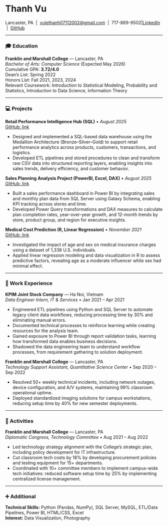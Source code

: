 # Thanh Vu

Lancaster, PA &nbsp;|&nbsp; [vulethanh07112002@gmail.com](mailto:vulethanh07112002@gmail.com) &nbsp;|&nbsp; 717-869-9502|[LinkedIn](https://www.linkedin.com/in/thanh25/) &nbsp;|&nbsp; [GitHub](https://github.com/thanhvu911)

---

### 🎓 Education

**Franklin and Marshall College** — Lancaster, PA  
_Bachelor of Arts: Computer Science_ (Expected May 2026)  
Cumulative GPA: **3.72/4.0**  
Dean’s List: Spring 2022  
Honors List: Fall 2021, 2023, 2024  
Relevant Coursework: Introduction to Statistical Modeling, Probability and Statistics, Introduction to Data Science, Information Theory

---

### 💻 Projects

**Retail Performance Intelligence Hub (SQL)** • _August 2025_  
[GitHub: link](#)  
- Designed and implemented a SQL-based data warehouse using the Medallion Architecture (Bronze–Silver–Gold) to support retail performance analytics across products, customers, transactions, and logistics.
- Developed ETL pipelines and stored procedures to clean and transform raw CSV data into structured reporting layers, enabling insights into sales trends, delivery efficiency, and customer behavior.

**Sales Planning Analysis Project (PowerBI, Excel, DAX)** • _August 2025_  
[GitHub: link](#)  
- Built a sales performance dashboard in Power BI by integrating sales and monthly plan data from SQL Server using Galaxy Schema, enabling KPI tracking across stores and time.
- Developed Power Query transformations and DAX measures to calculate plan completion rates, year-over-year growth, and 12-month trends by store, product group, and region for executive insights.

**Medical Cost Prediction (R, Linear Regression)** • _November 2021_  
[GitHub: link](#)  
- Investigated the impact of age and sex on medical insurance charges using a dataset of 1,338 U.S. individuals.
- Applied linear regression modeling and data visualization in R to assess predictive factors, revealing age as a moderate influencer while sex had minimal effect.

---

### 💼 Work Experience

**KPIM Joint Stock Company** — Ha Noi, Vietnam  
_Data Engineer Intern, IT & Services_ • Jan 2021 – Apr 2021  
- Engineered ETL pipelines using Python and SQL Server to automate legacy client data workflows, reducing processing time by 30% and eliminating manual errors.
- Documented technical processes to reinforce learning while creating resources for the analysis team.
- Gained exposure to Power BI through report validation tasks, learning how transformed data enables business decisions.
- Shadowed the data engineering team to understand workflow processes, from requirement gathering to solution deployment.

**Franklin and Marshall College** — Lancaster, PA  
_Technology Support Assistant, Quantitative Science Center_ • Sep 2020 – Sep 2022  
- Resolved 50+ weekly technical incidents, including network outages, device configuration, and A/V systems, maintaining 99% classroom operational uptime.
- Deployed standardized imaging solutions for campus workstations, reducing setup time by 40% for new semester deployments.

---

### 🏫 Activities

**Franklin and Marshall College** — Lancaster, PA  
_Diplomatic Congress, Technology Committee_ • Aug 2021 – Aug 2022  
- Led technology strategy alignment with the College’s strategic plan, including policy development for IT infrastructure.
- Cut classroom tech costs by 18% by developing procurement policies and testing equipment for 15+ departments.
- Coordinated with 10+ committee members to implement campus-wide tech initiatives: reduced software setup time by 25% by implementing centralized license management.

---

### ➕ Additional

**Technical Skills:** Python (Pandas, NumPy), SQL Server, MySQL, ETL/Data Pipelines, Power BI, HTML/CSS, Excel  
**Interest:** Data Visualization, Photography
